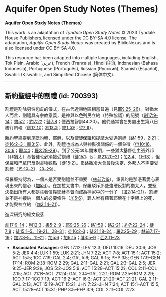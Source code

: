 # Aquifer Open Study Notes (Themes)

**Aquifer Open Study Notes (Themes)**

This work is an adaptation of *Tyndale Open Study Notes* © 2023 Tyndale House Publishers, licensed under the CC BY\-SA 4\.0 license. The adaptation, *Aquifer Open Study Notes*, was created by BiblioNexus and is also licensed under CC BY\-SA 4\.0\.

This resource has been adapted into multiple languages, including English, Tok Pisin, Arabic (عربي), French (Français), Hindi (हिंदी), Indonesian (Bahasa Indonesia), Portuguese (Português), Russian (Русский), Spanish (Español), Swahili (Kiswahili), and Simplified Chinese (简体中文).



--------------------------------

## 新約聖經中的割禮 (id: 700393)

割禮是割除男性包皮的儀式，在古代近東地區相當普遍（見[耶9:25–26](https://ref.ly/Jer9:25-Jer9:26)）。對猶太人而言，割禮具有宗教意義，是神與以色列民立約（特殊協議）的記號（[創17:9–14](https://ref.ly/Gen17:9-Gen17:14)；[書5:2](https://ref.ly/Josh5:2)；[約7:22](https://ref.ly/John7:22)；[徒7:8](https://ref.ly/Acts7:8)；便西拉智訓44:20）。他們通常會在男嬰出生第八日施行割禮（[創17:12](https://ref.ly/Gen17:12)；[利12:3](https://ref.ly/Lev12:3)；[路1:59](https://ref.ly/Luke1:59)；[徒7:8](https://ref.ly/Acts7:8)）。

新約聖經提到施洗約翰、耶穌，以及使徒保羅和提摩太受過割禮（[路1:59](https://ref.ly/Luke1:59)，[2:21](https://ref.ly/Luke2:21)；[徒16:2–3；](https://ref.ly/Acts16:2-Acts16:3)[腓3:5](https://ref.ly/Phil3:5)）。此外，割禮也成為人與神恢復關係的一個象徵（[申10:16](https://ref.ly/Deut10:16)，[30:6](https://ref.ly/Deut30:6)；[耶4:4](https://ref.ly/Jer4:4)；[羅2:28–29](https://ref.ly/Rom2:28-Rom2:29)）。到了公元40年間末期，一些猶太基督徒主張外邦（非猶太）基督徒也必須接受割禮（[徒15:1](https://ref.ly/Acts15:1)、[5](https://ref.ly/Acts15:5)；見[21:20–21](https://ref.ly/Acts21:20-Acts21:21)；[加2:4](https://ref.ly/Gal2:4)、[11–13](https://ref.ly/Gal2:11-Gal2:13)），但保羅和巴拿巴反對這種觀點（[徒15:2](https://ref.ly/Acts15:2)）。耶路撒冷大會最後決定，外邦人不需要受割禮（[15:19–21](https://ref.ly/Acts15:19-Acts15:21)、[28–29](https://ref.ly/Acts15:28-Acts15:29)）。

保羅堅持認為，一個人是否受割禮並不重要 （[林前7:19](https://ref.ly/1Cor7:19)），重要的是那憑著愛心表現出來的信心（[加5:6](https://ref.ly/Gal5:6)）。在加拉太書中，保羅駁斥那些強硬反對的猶太人，並堅決指出所有人都是藉著信靠耶穌基督而成為神家中的一分子 （[加2:14–21](https://ref.ly/Gal2:14-Gal2:21)）。割禮並不是神接納一個人的必要條件（[加5:6](https://ref.ly/Gal5:6)），罪人唯有藉著耶穌在十字架上的死，才能與神立約 （[加2:14–21](https://ref.ly/Gal2:14-Gal2:21)）。

進深研究的經文段落

[創17:9–14](https://ref.ly/Gen17:9-Gen17:14)；[利12:3](https://ref.ly/Lev12:3)；[書5:2–9](https://ref.ly/Josh5:2-Josh5:9)；[耶9:25–26](https://ref.ly/Jer9:25-Jer9:26)；[路1:59](https://ref.ly/Luke1:59)；[路2:21](https://ref.ly/Luke2:21)；[約7:22–24](https://ref.ly/John7:22-John7:24)；[徒7:8](https://ref.ly/Acts7:8)；[徒15:1–5、](https://ref.ly/Acts15:1-Acts15:5)[19–21、](https://ref.ly/Acts15:19-Acts15:21)[28–31](https://ref.ly/Acts15:28-Acts15:31)；[徒16:2–3](https://ref.ly/Acts16:2-Acts16:3)；[徒21:18–24](https://ref.ly/Acts21:18-Acts21:24)；[羅2:25–29](https://ref.ly/Rom2:25-Rom2:29)；[林前7:17–19](https://ref.ly/1Cor7:17-1Cor7:19)；[加2:3–5、](https://ref.ly/Gal2:3-Gal2:5)[11–21](https://ref.ly/Gal2:11-Gal2:21)；[加5:6](https://ref.ly/Gal5:6)；[加6:15](https://ref.ly/Gal6:15)；[腓3:5–9](https://ref.ly/Phil3:5-Phil3:9)；[西2:11–23](https://ref.ly/Col2:11-Col2:23)

* **Associated Passages:** GEN 17:12; LEV 12:3; DEU 10:16; DEU 30:6; JOS 5:2; JER 4:4; LUK 1:59; LUK 2:21; JHN 7:22; ACT 7:8; ACT 15:1; ACT 15:2; ACT 15:5; 1CO 7:19; GAL 2:4; GAL 5:6; GAL 6:15; PHP 3:5; GEN 17:9–GEN 17:14; ROM 2:28–ROM 2:29; GAL 2:11–GAL 2:21; GAL 2:3–GAL 2:5; JER 9:25–JER 9:26; JOS 5:2–JOS 5:9; ACT 15:28–ACT 15:29; COL 2:11–COL 2:15; ACT 21:18–ACT 21:24; GAL 2:14–GAL 2:21; ROM 2:25–ROM 2:29; 1CO 7:17–1CO 7:19; ACT 16:2–ACT 16:3; ACT 21:20–ACT 21:21; GAL 2:11–GAL 2:13; ACT 15:19–ACT 15:21; JHN 7:22–JHN 7:24; ACT 15:1–ACT 15:5; ACT 15:28–ACT 15:31; PHP 3:5–PHP 3:9; COL 2:11–COL 2:23


